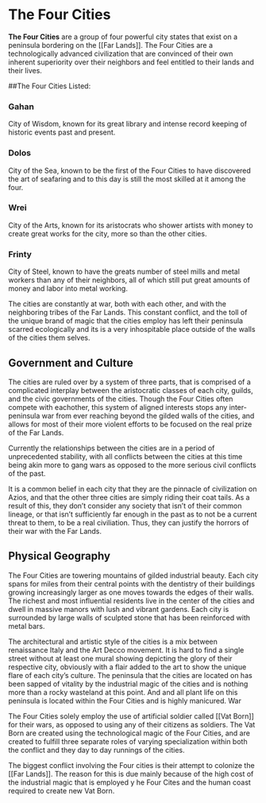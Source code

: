 # The Four Cities

**The Four Cities** are a group of four powerful city states that exist on a peninsula bordering on the [[Far Lands]]. The Four Cities are a technologically advanced civilization that are convinced of their own inherent superiority over their neighbors and feel entitled to their lands and their lives.

##The Four Cities Listed:

### Gahan
City of Wisdom, known for its great library and intense record keeping of historic events past and present.

### Dolos
City of the Sea, known to be the first of the Four Cities to have discovered the art of seafaring and to this day is still the most skilled at it among the four.

### Wrei
City of the Arts, known for its aristocrats who shower artists with money to create great works for the city, more so than the other cities.

### Frinty
City of Steel, known to have the greats number of steel mills and metal workers than any of their neighbors, all of which still put great amounts of money and labor into metal working. 

The cities are constantly at war, both with each other, and with the neighboring tribes of the Far Lands. This constant conflict, and the toll of the unique brand of magic that the cities employ has left their peninsula scarred ecologically and its is a very inhospitable place outside of the walls of the cities them selves.

## Government and Culture
The cities are ruled over by a system of three parts, that is comprised of a complicated interplay between the aristocratic classes of each city, guilds, and the civic governments of the cities. Though the Four Cities often compete with eachother, this system of aligned interests stops any inter-peninsula war from ever reaching beyond the gilded walls of the cities, and allows for most of their more violent efforts to be focused on the real prize of the Far Lands.

Currently the relationships between the cities are in a period of unprecedented stability, with all conflicts between the cities at this time being akin more to gang wars as opposed to the more serious civil conflicts of the past.

It is a common belief in each city that they are the pinnacle of civilization on Azios, and that the other three cities are simply riding their coat tails. As a result of this, they don’t consider any society that isn’t of their common lineage, or that isn’t sufficiently far enough in the past as to not be a current threat to them, to be a real civiliation. Thus, they can justify the horrors of their war with the Far Lands.

## Physical Geography
The Four Cities are towering mountains of gilded industrial beauty. Each city spans for miles from their central points with the dentistry of their buildings growing increasingly larger as one moves towards the edges of their walls. The richest and most influential residents live in the center of  the cities and dwell in massive manors with lush and vibrant gardens. Each city is surrounded by large walls of sculpted stone that has been reinforced with metal bars.

The architectural and artistic style of the cities is a mix between renaissance Italy and the Art Decco movement. It is hard to find a single street without at least one mural showing depicting the glory of their respective city, obviously with a flair added to the art to show the unique flare of each city’s culture.
The peninsula that the cities are located on has been sapped of vitality by the industrial magic of the cities and is nothing more than a rocky wasteland at this point. And and all plant life on this peninsula is located within the Four Cities and is highly manicured.
War

The Four Cities solely employ the use of artificial soldier called [[Vat Born]] for their wars, as opposed to using any of their citizens as soldiers. The Vat Born are created using the technological magic of the Four Cities, and are created to fulfill three separate roles of varying specialization within both the conflict and they day to day runnings of the cities.

The biggest conflict involving the Four cities is their attempt to colonize the [[Far Lands]]. The reason for this is due mainly because of the high cost of the industrial magic that is employed y he Four Cites and the human coast required to create new Vat Born.

<Location><Settlement><Region>